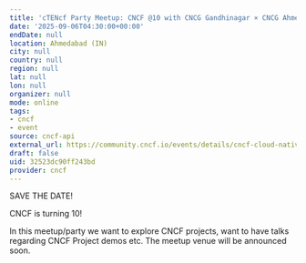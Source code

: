 ```yaml
---
title: 'cTENcf Party Meetup: CNCF @10 with CNCG Gandhinagar × CNCG Ahmedabad'
date: '2025-09-06T04:30:00+00:00'
endDate: null
location: Ahmedabad (IN)
city: null
country: null
region: null
lat: null
lon: null
organizer: null
mode: online
tags:
- cncf
- event
source: cncf-api
external_url: https://community.cncf.io/events/details/cncf-cloud-native-ahmedabad-presents-ctencf-party-meetup-cncf-10-with-cncg-gandhinagar-x-cncg-ahmedabad/
draft: false
uid: 32523dc90ff243bd
provider: cncf
---
```

SAVE THE DATE!

CNCF is turning 10! 

In this meetup/party we want to explore CNCF projects, want to have talks regarding CNCF Project demos etc. The meetup venue will be announced soon.
